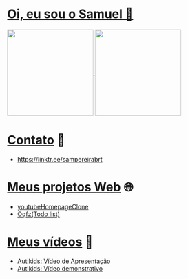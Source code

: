 # **[Oi, eu sou o Samuel 👋](https://linktr.ee/sampereirabrt)**

<a href="https://github.com/sampbrt/">
  <img height=200 align="center" src="https://github-readme-stats.vercel.app/api?username=sampbrt&theme=tokyonight&card_width=270" />
  <img height=200 align="center" src="https://github-readme-stats.vercel.app/api/top-langs?username=sampbrt&layout=compact&langs_count=4&card_width=270&theme=tokyonight" />
</a>

# [Contato](https://linktr.ee/sampereirabrt) 📧
+ https://linktr.ee/sampereirabrt

# [Meus projetos Web](https://linktr.ee/sampereirabrt) 🌐
+ [youtubeHomepageClone](https://sampbrt.github.io/youtubeHomepageClone/)
+ [Oqfz(Todo list)](https://sampbrt.github.io/Oqfz-Todo-list/)

# [Meus vídeos](https://linktr.ee/sampereirabrt) 🎥
+ [Autikids: Vídeo de Apresentação](https://www.youtube.com/watch?v=gwaOvcCb9-w)
+ [Autikids: Vídeo demonstrativo](https://www.youtube.com/watch?v=HsBhddAzQME)
